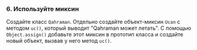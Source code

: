 ### 6. **Используйте миксин**

Создайте класс `Qahraman`. Отдельно создайте объект-миксин `Ucan` с методом `uc()`, который выводит "Qahraman может летать".
С помощью `Object.assign()` добавьте этот миксин в прототип класса и создайте новый объект, вызвав у него метод `uc()`.

